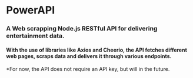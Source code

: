 # PowerAPI
### A Web scrapping Node.js RESTful API for delivering entertainment data.
#### With the use of libraries like Axios and Cheerio, the API fetches different web pages, scraps data and delivers it through various endpoints.<br/>
*For now, the API does not require an API key, but will in the future.
